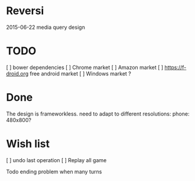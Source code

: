 Reversi
=======
2015-06-22 media query design


TODO
====
[ ] bower dependencies
[ ] Chrome market
[ ] Amazon market
[ ] https://f-droid.org free android market
[ ] Windows market ?



Done
======
The design is frameworkless. need to adapt to different resolutions:
phone: 480x800?

Wish list
=========
[ ] undo last operation
[ ] Replay all game

Todo ending problem when many turns

